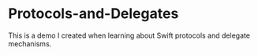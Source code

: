 # Protocols-and-Delegates

This is a demo I created when learning about Swift protocols and delegate mechanisms.
